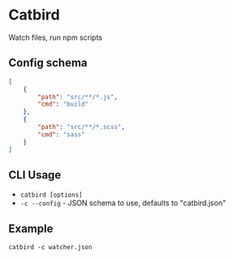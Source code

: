 # Catbird
Watch files, run npm scripts

## Config schema

```json
[
	{
		"path": "src/**/*.js",
		"cmd": "build"
	},
	{
		"path": "src/**/*.scss",
		"cmd": "sass"
	}
]
```

## CLI Usage

- `catbird [options]`
- `-c --config` - JSON schema to use, defaults to "catbird.json"

## Example

`catbird -c watcher.json`

